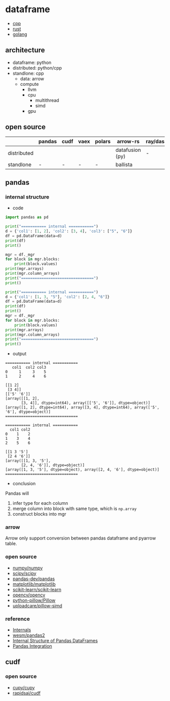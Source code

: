 # dataframe

- [cpp](./cpp)
- [rust](./rust)
- [golang](./golang)

## architecture

- dataframe: python
- distributed: python/cpp
- standlone: cpp
  - data: arrow
  - compute
    - llvm
    - cpu
      - multithread
      - simd
    - gpu

## open source

|             | pandas | cudf | vaex |  polars | arrow-rs        | ray/dask | spark/flink | 
|-------------|--------|------|------|---------|-----------------|----------|-------------|
| distributed |        |      |      |         | datafusion (py) | -        | -           |
| standlone   | -      | -    | -    | -       | ballista        |          |             |

## pandas

### internal structure

- code

```python
import pandas as pd

print("=========== internal ===========")
d = {'col1': [1, 2], 'col2': [3, 4], 'col3': ["5", "6"]}
df = pd.DataFrame(data=d)
print(df)
print()

mgr = df._mgr
for block in mgr.blocks:
    print(block.values)
print(mgr.arrays)
print(mgr.column_arrays)
print("================================")
print()

print("=========== internal ===========")
d = {'col1': [1, 3, "5"], 'col2': [2, 4, "6"]}
df = pd.DataFrame(data=d)
print(df)
print()
mgr = df._mgr
for block in mgr.blocks:
    print(block.values)
print(mgr.arrays)
print(mgr.column_arrays)
print("================================")
print()
```

- output

```
=========== internal ===========
   col1  col2 col3
0     1     3    5
1     2     4    6

[[1 2]
 [3 4]]
[['5' '6']]
[array([[1, 2],
       [3, 4]], dtype=int64), array([['5', '6']], dtype=object)]
[array([1, 2], dtype=int64), array([3, 4], dtype=int64), array(['5', '6'], dtype=object)]
================================

=========== internal ===========
  col1 col2
0    1    2
1    3    4
2    5    6

[[1 3 '5']
 [2 4 '6']]
[array([[1, 3, '5'],
       [2, 4, '6']], dtype=object)]
[array([1, 3, '5'], dtype=object), array([2, 4, '6'], dtype=object)]
================================
```

- conclusion

Pandas will 

1. infer type for each column
2. merge column into block with same type, which is `np.array`
3. construct blocks into mgr

### arrow

Arrow only support conversion between pandas dataframe and pyarrow table.

### open source

- [numpy/numpy](https://github.com/numpy/numpy)
- [scipy/scipy](https://github.com/scipy/scipy)
- [pandas-dev/pandas](https://github.com/pandas-dev/pandas)
- [matplotlib/matplotlib](https://github.com/matplotlib/matplotlib)
- [scikit-learn/scikit-learn](https://github.com/scikit-learn/scikit-learn)
- [opencv/opencv](https://github.com/opencv/opencv)
- [python-pillow/Pillow](https://github.com/python-pillow/Pillow)
- [uploadcare/pillow-simd](https://github.com/uploadcare/pillow-simd)

### reference

- [Internals](https://pandas.pydata.org/docs/development/internals.html)
- [wesm/pandas2](https://github.com/wesm/pandas2)
- [Internal Structure of Pandas DataFrames](https://dkharazi.github.io/blog/blockmanager)
- [Pandas Integration](https://arrow.apache.org/docs/python/pandas.html)

## cudf

### open source

- [cupy/cupy](https://github.com/cupy/cupy)
- [rapidsai/cudf](https://github.com/rapidsai/cudf)

